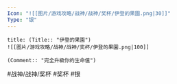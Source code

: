 ```yaml
---
Icon: "![[图片/游戏攻略/战神/战神/奖杯/伊登的果園.png|30]]"
Type: "银"
---
```

```ad-common-silver-trophy
title: (Title:: "伊登的果園")
![[图片/游戏攻略/战神/战神/奖杯/伊登的果園.png|100]]

(Comment:: "完全升級你的生命值")
```

#战神/战神/奖杯 #奖杯 #银
